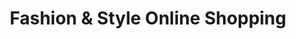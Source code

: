 ---
title: "Fashion & Style Online Shopping"
url: /khrchy/fashion-and-style-online-shopping/
shop: clothes
---